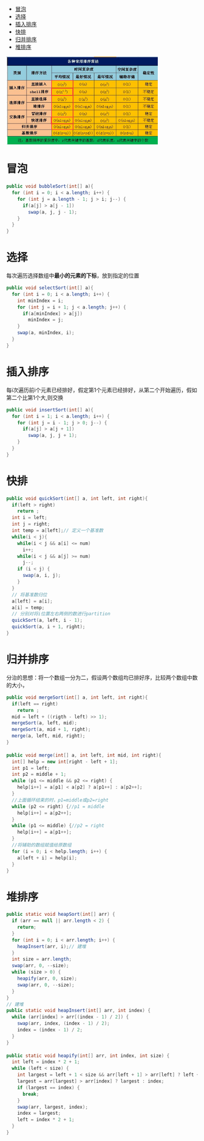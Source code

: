 
<!-- @import "[TOC]" {cmd="toc" depthFrom=1 depthTo=6 orderedList=false} -->
<!-- code_chunk_output -->

* [冒泡](#冒泡)
* [选择](#选择)
* [插入排序](#插入排序)
* [快排](#快排)
* [归并排序](#归并排序)
* [堆排序](#堆排序)

<!-- /code_chunk_output -->

<img src = assets/markdown-img-paste-20181004124532385.png width = 400>

# 冒泡
```java
public void bubbleSort(int[] a){
  for (int i = 0; i < a.length; i++) {
    for (int j = a.length - 1; j > i; j--) {
      if(a[j] > a[j - 1])
        swap(a, j, j - 1);
    }
  }
}
```
# 选择
每次遍历选择数组中**最小的元素的下标**，放到指定的位置
```java
public void selectSort(int[] a){
  for (int i = 0; i < a.length; i++) {
    int minIndex = i;
    for (int j = i + 1; j < a.length; j++) {
      if(a[minIndex] > a[j])
        minIndex = j;
    }
    swap(a, minIndex, i);
  }
}
```
# 插入排序
每i次遍历前i个元素已经排好，假定第1个元素已经排好，从第二个开始遍历，假如第二个比第1个大,则交换
```java
public void insertSort(int[] a){
  for (int i = 1; i < a.length; i++) {
    for (int j = i - 1; j > 0; j--) {
      if(a[j] > a[j + 1])
        swap(a, j, j + 1);
    }
  }
}
```
# 快排
```java
public void quickSort(int[] a, int left, int right){
  if(left > right)
    return ;
  int i = left;
  int j = right;
  int temp = a[left];// 定义一个基准数
  while(i < j){
    while(i < j && a[i] <= num)
      i++;
    while(i < j && a[j] >= num)
      j--;
    if (i < j) {
      swap(a, i, j);
    }
  }
  // 将基准数归位
  a[left] = a[i];
  a[i] = temp;
  // 分别对将i位置左右两侧的数进行partition
  quickSort(a, left, i - 1);
  quickSort(a, i + 1, right);
}
```
# 归并排序
分治的思想：将一个数组一分为二，假设两个数组均已排好序，比较两个数组中数的大小，
```java
public void mergeSort(int[] a, int left, int right){
  if(left == right)
    return ;
  mid = left + ((rigth - left) >> 1);
  mergeSort(a, left, mid);
  mergeSort(a, mid + 1, right);
  merge(a, left, mid, right);
}

public void merge(int[] a, int left, int mid, int right){
  int[] help = new int[right - left + 1];
  int p1 = left;
  int p2 = middle + 1;
  while (p1 <= middle && p2 <= right) {
    help[i++] = a[p1] < a[p2] ? a[p1++] : a[p2++];
  }
  //上面循环结束的时，p1=middle或p2=right
  while (p2 <= right) {//p1 = middle
    help[i++] = a[p2++];
  }
  while (p1 <= middle) {//p2 = right
    help[i++] = a[p1++];
  }
  //将辅助的数组赋值给原数组
  for (i = 0; i < help.length; i++) {
  	a[left + i] = help[i];
  }
}

```
# 堆排序
```java
public static void heapSort(int[] arr) {
  if (arr == null || arr.length < 2) {
    return;
  }
  for (int i = 0; i < arr.length; i++) {
    heapInsert(arr, i);// 建堆
  }
  int size = arr.length;
  swap(arr, 0, --size);
  while (size > 0) {
    heapify(arr, 0, size);
    swap(arr, 0, --size);
  }
}
// 建堆
public static void heapInsert(int[] arr, int index) {
  while (arr[index] > arr[(index - 1) / 2]) {
    swap(arr, index, (index - 1) / 2);
    index = (index - 1) / 2;
  }
}

public static void heapify(int[] arr, int index, int size) {
  int left = index * 2 + 1;
  while (left < size) {
    int largest = left + 1 < size && arr[left + 1] > arr[left] ? left + 1 : left;
    largest = arr[largest] > arr[index] ? largest : index;
    if (largest == index) {
      break;
    }
    swap(arr, largest, index);
    index = largest;
    left = index * 2 + 1;
  }
}
```
